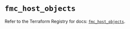 # `fmc_host_objects`

Refer to the Terraform Registry for docs: [`fmc_host_objects`](https://registry.terraform.io/providers/ciscodevnet/fmc/1.5.2/docs/resources/host_objects).
